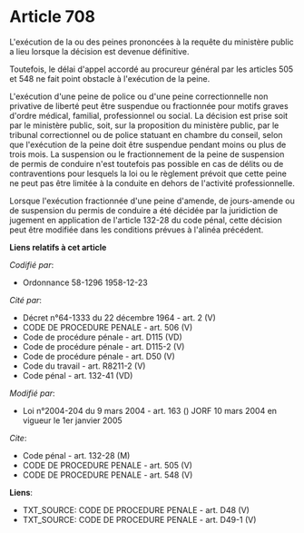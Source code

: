 # Article 708

L'exécution de la ou des peines prononcées à la requête du ministère public a lieu lorsque la décision est devenue
définitive.

Toutefois, le délai d'appel accordé au procureur général par les articles 505 et 548 ne fait point obstacle à l'exécution de
la peine.

L'exécution d'une peine de police ou d'une peine correctionnelle non privative de liberté peut être suspendue ou fractionnée
pour motifs graves d'ordre médical, familial, professionnel ou social. La décision est prise soit par le ministère public,
soit, sur la proposition du ministère public, par le tribunal correctionnel ou de police statuant en chambre du conseil,
selon que l'exécution de la peine doit être suspendue pendant moins ou plus de trois mois. La suspension ou le fractionnement
de la peine de suspension de permis de conduire n'est toutefois pas possible en cas de délits ou de contraventions pour
lesquels la loi ou le règlement prévoit que cette peine ne peut pas être limitée à la conduite en dehors de l'activité
professionnelle.

Lorsque l'exécution fractionnée d'une peine d'amende, de jours-amende ou de suspension du permis de conduire a été décidée
par la juridiction de jugement en application de l'article 132-28 du code pénal, cette décision peut être modifiée dans les
conditions prévues à l'alinéa précédent.

**Liens relatifs à cet article**

_Codifié par_:

  - Ordonnance 58-1296 1958-12-23

_Cité par_:

  - Décret n°64-1333 du 22 décembre 1964 - art. 2 (V)
  - CODE DE PROCEDURE PENALE - art. 506 (V)
  - Code de procédure pénale - art. D115 (VD)
  - Code de procédure pénale - art. D115-2 (V)
  - Code de procédure pénale - art. D50 (V)
  - Code du travail - art. R8211-2 (V)
  - Code pénal - art. 132-41 (VD)

_Modifié par_:

  - Loi n°2004-204 du 9 mars 2004 - art. 163 () JORF 10 mars 2004 en vigueur le 1er janvier 2005

_Cite_:

  - Code pénal - art. 132-28 (M)
  - CODE DE PROCEDURE PENALE - art. 505 (V)
  - CODE DE PROCEDURE PENALE - art. 548 (V)

**Liens**:

  - TXT_SOURCE: CODE DE PROCEDURE PENALE - art. D48 (V)
  - TXT_SOURCE: CODE DE PROCEDURE PENALE - art. D49-1 (V)
